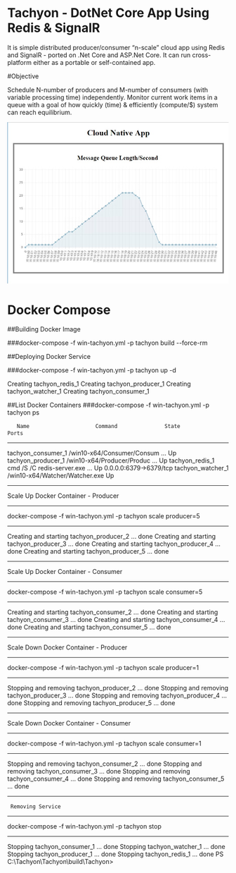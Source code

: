 # Tachyon - DotNet Core App Using Redis & SignalR

It is simple distributed producer/consumer “n-scale” cloud app using Redis and SignalR - ported on .Net Core and ASP.Net Core. It can run cross-platform either as a portable or self-contained app. 

#Objective

Schedule N-number of producers and M-number of consumers (with variable processing time) independently. Monitor current work items in a queue with a goal of how quickly (time) & efficiently (compute/$) system can reach equilibrium.

![alt tag](https://github.com/uday31in/Tachyon/blob/master/Tachyon.jpg)

# Docker Compose


##Building Docker Image

###docker-compose -f win-tachyon.yml -p tachyon build --force-rm

##Deploying Docker Service

###docker-compose -f win-tachyon.yml -p tachyon up -d

Creating tachyon_redis_1
Creating tachyon_producer_1
Creating tachyon_watcher_1
Creating tachyon_consumer_1


##List Docker Containers
###docker-compose -f win-tachyon.yml -p tachyon ps


       Name                     Command               State           Ports
------------------------------------------------------------------------------------
tachyon_consumer_1   /win10-x64/Consumer/Consum ...   Up
tachyon_producer_1   /win10-x64/Producer/Produc ...   Up
tachyon_redis_1      cmd /S /C redis-server.exe ...   Up      0.0.0.0:6379->6379/tcp
tachyon_watcher_1    /win10-x64/Watcher/Watcher.exe   Up

**************************************************
Scale Up Docker Container - Producer
**************************************************
docker-compose -f win-tachyon.yml -p tachyon scale producer=5
**************************************************

Creating and starting tachyon_producer_2 ... done
Creating and starting tachyon_producer_3 ... done
Creating and starting tachyon_producer_4 ... done
Creating and starting tachyon_producer_5 ... done

**************************************************
Scale Up Docker Container - Consumer
**************************************************
docker-compose -f win-tachyon.yml -p tachyon scale consumer=5
**************************************************

Creating and starting tachyon_consumer_2 ... done
Creating and starting tachyon_consumer_3 ... done
Creating and starting tachyon_consumer_4 ... done
Creating and starting tachyon_consumer_5 ... done

**************************************************
Scale Down Docker Container - Producer
**************************************************
docker-compose -f win-tachyon.yml -p tachyon scale producer=1
**************************************************

Stopping and removing tachyon_producer_2 ... done
Stopping and removing tachyon_producer_3 ... done
Stopping and removing tachyon_producer_4 ... done
Stopping and removing tachyon_producer_5 ... done

**************************************************
Scale Down Docker Container - Consumer
**************************************************
docker-compose -f win-tachyon.yml -p tachyon scale consumer=1
**************************************************

Stopping and removing tachyon_consumer_2 ... done
Stopping and removing tachyon_consumer_3 ... done
Stopping and removing tachyon_consumer_4 ... done
Stopping and removing tachyon_consumer_5 ... done

**************************************************
     Removing Service
**************************************************
docker-compose -f win-tachyon.yml -p tachyon stop
**************************************************

Stopping tachyon_consumer_1 ... done
Stopping tachyon_watcher_1 ... done
Stopping tachyon_producer_1 ... done
Stopping tachyon_redis_1 ... done
PS C:\Tachyon\Tachyon\build\Tachyon>
